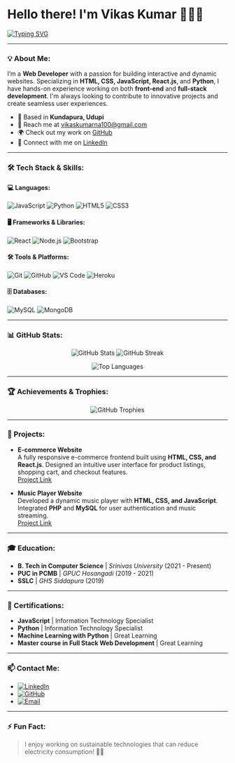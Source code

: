 # Hello there! I'm Vikas Kumar 👨‍💻🚀

[![Typing SVG](https://readme-typing-svg.demolab.com?font=Fira+Code&weight=500&size=25&pause=1000&color=F75910&width=435&lines=Web+Developer+%7C+Full+Stack+Developer;Passionate+about+Machine+Learning;Open+Source+Enthusiast)](https://git.io/typing-svg)



---

### 💡 About Me:

I’m a **Web Developer** with a passion for building interactive and dynamic websites. Specializing in **HTML, CSS, JavaScript, React.js**, and **Python**, I have hands-on experience working on both **front-end** and **full-stack development**. I'm always looking to contribute to innovative projects and create seamless user experiences.

- 📍 Based in **Kundapura, Udupi**
- 📧 Reach me at [vikaskumarna100@gmail.com](mailto:vikaskumarna100@gmail.com)
- 🌍 Check out my work on [GitHub](https://github.com/Vikaskumarn1)
- 🤝 Connect with me on [LinkedIn](https://www.linkedin.com/in/vikas-kumarn1)

---

### 🛠️ Tech Stack & Skills:

#### 💻 Languages:
<p align="left">
  <img src="https://img.shields.io/badge/JavaScript-%23323330.svg?style=for-the-badge&logo=javascript&logoColor=%23F7DF1E" alt="JavaScript"/>
  <img src="https://img.shields.io/badge/Python-%2314354C.svg?style=for-the-badge&logo=python&logoColor=white" alt="Python"/>
  <img src="https://img.shields.io/badge/HTML5-%23E34F26.svg?style=for-the-badge&logo=html5&logoColor=white" alt="HTML5"/>
  <img src="https://img.shields.io/badge/CSS3-%231572B6.svg?style=for-the-badge&logo=css3&logoColor=white" alt="CSS3"/>
</p>

#### 🖥️ Frameworks & Libraries:
<p align="left">
  <img src="https://img.shields.io/badge/React-%2320232a.svg?style=for-the-badge&logo=react&logoColor=%2361DAFB" alt="React"/>
  <img src="https://img.shields.io/badge/Node.js-%2343853D.svg?style=for-the-badge&logo=node.js&logoColor=white" alt="Node.js"/>
  <img src="https://img.shields.io/badge/Bootstrap-%23563D7C.svg?style=for-the-badge&logo=bootstrap&logoColor=white" alt="Bootstrap"/>
</p>

#### 🛠️ Tools & Platforms:
<p align="left">
  <img src="https://img.shields.io/badge/Git-%23F05033.svg?style=for-the-badge&logo=git&logoColor=white" alt="Git"/>
  <img src="https://img.shields.io/badge/GitHub-%23121011.svg?style=for-the-badge&logo=github&logoColor=white" alt="GitHub"/>
  <img src="https://img.shields.io/badge/VS_Code-%23007ACC.svg?style=for-the-badge&logo=visual-studio-code&logoColor=white" alt="VS Code"/>
  <img src="https://img.shields.io/badge/Heroku-%23430098.svg?style=for-the-badge&logo=heroku&logoColor=white" alt="Heroku"/>
</p>

#### 🗄️ Databases:
<p align="left">
  <img src="https://img.shields.io/badge/MySQL-%2300f.svg?style=for-the-badge&logo=mysql&logoColor=white" alt="MySQL"/>
  <img src="https://img.shields.io/badge/MongoDB-%2347A248.svg?style=for-the-badge&logo=mongodb&logoColor=white" alt="MongoDB"/>
</p>

---

### 📊 GitHub Stats:

<p align="center">
  <img src="https://github-readme-stats.vercel.app/api?username=Vikaskumarn1&show_icons=true&theme=radical" alt="GitHub Stats"/>
  <img src="https://github-readme-streak-stats.herokuapp.com?user=Vikaskumarn1&theme=radical&hide_border=false&border_radius=4.5" alt="GitHub Streak"/>
</p>

<p align="center">
  <img src="https://github-readme-stats.vercel.app/api/top-langs/?username=Vikaskumarn1&layout=compact&theme=radical" alt="Top Languages"/>
</p>

---

### 🏆 Achievements & Trophies:

<p align="center">
  <img src="https://github-profile-trophy.vercel.app/?username=Vikaskumarn1&theme=radical&no-bg=true&margin-w=15&margin-h=15" alt="GitHub Trophies"/>
</p>

---

### 🔗 Projects:

- **E-commerce Website**  
  A fully responsive e-commerce frontend built using **HTML, CSS, and React.js**. Designed an intuitive user interface for product listings, shopping cart, and checkout features.  
  [Project Link](#)

- **Music Player Website**  
  Developed a dynamic music player with **HTML, CSS, and JavaScript**. Integrated **PHP** and **MySQL** for user authentication and music streaming.  
  [Project Link](#)

---

### 🎓 Education:

- **B. Tech in Computer Science** | *Srinivas University* (2021 - Present)
- **PUC in PCMB** | *GPUC Hosangadi* (2019 - 2021)
- **SSLC** | *GHS Siddapura* (2019)

---

### 🎯 Certifications:

- **JavaScript** | Information Technology Specialist
- **Python** | Information Technology Specialist
- **Machine Learning with Python** | Great Learning
- **Master course in Full Stack Web Development** | Great Learning

---

### 📫 Contact Me:

- [![LinkedIn](https://img.shields.io/badge/LinkedIn-%230077B5.svg?style=for-the-badge&logo=linkedin&logoColor=white)](https://www.linkedin.com/in/vikas-kumarn1)
- [![GitHub](https://img.shields.io/badge/GitHub-%23121011.svg?style=for-the-badge&logo=github&logoColor=white)](https://github.com/Vikaskumarn1)
- [![Email](https://img.shields.io/badge/Gmail-D14836?style=for-the-badge&logo=gmail&logoColor=white)](mailto:vikaskumarna100@gmail.com)

---

### ⚡ Fun Fact:

> I enjoy working on sustainable technologies that can reduce electricity consumption! 🌿💡

